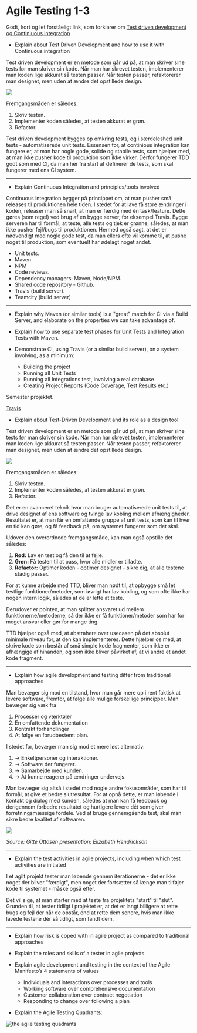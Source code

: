 # Agile Testing 1-3

Godt, kort og let forståeligt link, som forklarer om [Test driven development og Continiuous integration](https://www.agiledeveloper.com/articles/TDDPartIII.pdf) 

- Explain about Test Driven Development and how to use it with Continuous integration

Test driven development er en metode som går ud på, at man skriver sine tests før man skriver sin kode. Når man har skrevet testen, implementerer man koden lige akkurat så testen passer. Når testen passer, refaktorerer man designet, men uden at ændre det opstillede design. 

![](/week-9-11/ttd-illustration.jpg)

Fremgangsmåden er således: 

1. Skriv testen. 
2. Implementer koden således, at testen akkurat er grøn. 
3. Refactor.

Test driven development bygges op omkring tests, og i særdeleshed unit tests - automatiserede unit tests. Essensen for, at continious integration kan fungere er, at man har nogle gode, solide og stabile tests, som hjælper med, at man ikke pusher kode til produktion som ikke virker. Derfor fungerer TDD godt som med CI, da man her fra start af definerer de tests, som skal fungerer med ens CI system. 

--- 

- Explain Continuous Integration and principles/tools involved

Continuous integration bygger på princippet om, at man pusher små releases til produktionen hele tiden. 
I stedet for at lave få store ændringer i koden, releaser man så snart, at man er færdig med én task/feature. 
Dette gøres (som regel) ved brug af en bygge server, for eksempel Travis. Bygge serveren har til formål, at teste, alle tests og tjek er grønne, således, at man ikke pusher fejl/bugs til produktionen. Hermed også sagt, at det er nødvendigt med nogle gode test, da man ellers ofte vil komme til, at pushe noget til produktion, som eventuelt har ødelagt noget andet. 

* Unit tests. 
* Maven
* NPM
* Code reviews. 
* Dependency managers: Maven, Node/NPM.
* Shared code repository - Github. 
* Travis (build server). 
* Teamcity (build server)

--- 

- Explain why Maven (or similar tools) is a "great" match for CI via a Build Server, and elaborate on the properties we can take advantage of.



- Explain how to use separate test phases for Unit Tests and Integration Tests with Maven.
- Demonstrate CI, using Travis (or a similar build server), on a system involving, as a minimum:
	- Building the project
	- Running all Unit Tests 
	- Running all Integrations test, involving a real database
	- Creating Project Reports (Code Coverage, Test Results etc.)

Semester projektet. 

[Travis](https://travis-ci.org/hilleer/semester-project)
 
- Explain about Test-Driven Development  and its role as a design tool

Test driven development er en metode som går ud på, at man skriver sine tests før man skriver sin kode. Når man har skrevet testen, implementerer man koden lige akkurat så testen passer. Når testen passer, refaktorerer man designet, men uden at ændre det opstillede design. 

![](/week-9-11/ttd-illustration.jpg)

Fremgangsmåden er således: 

1. Skriv testen. 
2. Implementer koden således, at testen akkurat er grøn. 
3. Refactor.

Det er en avanceret teknik hvor man bruger automatiserede unit tests til, at drive designet af ens software og tvinge lav kobling mellem afhængigheder. 
Resultatet er, at man får en omfattende gruppe af unit tests, som kan til hver en tid kan gøre, og få feedback på, om systemet fungerer som det skal. 

Udover den overordnede fremgangsmåde, kan man også opstille det således:

1. **Rød:** Lav en test og få den til at fejle.
2. **Grøn:** Få testen til at pass, hvor alle midler er tilladte. 
3. **Refactor:** Optimer koden - optimer designet - sikre dig, at alle testene stadig passer. 

For at kunne arbejde med TTD, bliver man nødt til, at opbygge små let testlige funktioner/metoder, som iøvrigt har lav kobling, og som ofte ikke har nogen intern logik, således at de er lette at teste. 

Derudover er pointen, at man splitter ansvaret ud mellem funktionerne/metoderne, så der ikke er få funktioner/metoder som har for meget ansvar eller gør for mange ting. 

TTD hjælper også med, at abstrahere over usecasen på det absolut minimale niveau for, at den kan implementeres. Dette hjælper os med, at skrive kode som består af små simple kode fragmenter, som ikke er afhængige af hinanden, og som ikke bliver påvirket af, at vi andre et andet kode fragment. 

--- 

- Explain how agile development and testing differ from traditional approaches

Man bevæger sig mod en tilstand, hvor man går mere op i rent faktisk at levere software, fremfor, at følge alle mulige forskellige principper. Man bevæger sig væk fra 

1. Processer og værktøjer
2. En omfattende dokumentation
3. Kontrakt forhandlinger
4. At følge en forudbestemt plan. 

I stedet for, bevæger man sig mod et mere løst alternativ: 

1. &rarr; Enkeltpersoner og interaktioner.
2. &rarr; Software der fungerer.
3. &rarr; Samarbejde med kunden.
4. &rarr; At kunne reagerer på ændringer undervejs. 

Man bevæger sig altså i stedet mod nogle andre fokusområder, som har til formål, at give et bedre slutresultat. For at opnå dette, er man løbende i kontakt og dialog med kunden, således at man kan få feedback og derigennem forbedre resultatet og hurtigere levere dét som giver forretningsmæssige fordele. Ved at bruge gennemgående test, skal man sikre bedre kvalitet af softwaren. 

![](/week-9-11/traditional-versus-agile-projects.PNG)

_Source: Gitte Ottosen presentation; Elizabeth Hendrickson_

---

- Explain the test activities in agile projects, including when which test activities are initiated

I et agilt projekt tester man løbende gennem iterationerne - det er ikke noget der bliver "færdigt", men noget der fortsætter så længe man tilføjer kode til systemet - måske også efter. 

Det vil sige, at man starter med at teste fra projektets "start" til "slut". Grunden til, at tester tidligt i projektet er, at det er langt billigere at rette bugs og fejl der når de opstår, end at rette dem senere, hvis man ikke lavede testene dér så tidligt, som fandt dem. 

---

- Explain how risk is coped with in agile project as compared to traditional approaches
- Explain the roles and skills of a tester in agile projects
- Explain agile development and testing in the context of the Agile Manifesto’s 4 statements of values
	- Individuals and interactions 	over processes and tools 
	- Working software 		over comprehensive documentation 
	- Customer collaboration 		over contract negotiation 
	- Responding to change 		over following a plan

- Explain the Agile Testing Quadrants:

![the agile testing quadrants](/week-9-11/the-agile-testing-quadrant.png)